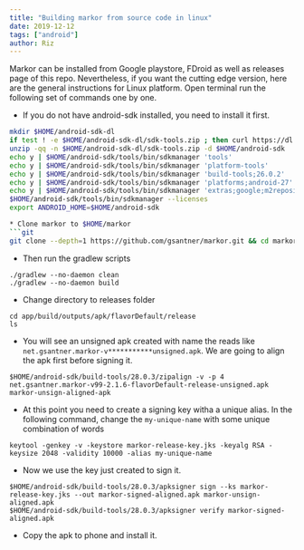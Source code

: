 ```yaml
---
title: "Building markor from source code in linux"
date: 2019-12-12
tags: ["android"]
author: Riz
---
```



Markor can be installed from Google playstore, FDroid as well as releases page of this repo. Nevertheless, if you want the cutting edge version, here are the general instructions for Linux platform. Open terminal run the following set of commands one by one.


- If you do not have android-sdk installed, you need to install it first. 

```bash
mkdir $HOME/android-sdk-dl
if test ! -e $HOME/android-sdk-dl/sdk-tools.zip ; then curl https://dl.google.com/android/repository/sdk-tools-linux-3859397.zip > $HOME/android-sdk-dl/sdk-tools.zip ; fi
unzip -qq -n $HOME/android-sdk-dl/sdk-tools.zip -d $HOME/android-sdk
echo y | $HOME/android-sdk/tools/bin/sdkmanager 'tools'
echo y | $HOME/android-sdk/tools/bin/sdkmanager 'platform-tools' 
echo y | $HOME/android-sdk/tools/bin/sdkmanager 'build-tools;26.0.2' 
echo y | $HOME/android-sdk/tools/bin/sdkmanager 'platforms;android-27' 
echo y | $HOME/android-sdk/tools/bin/sdkmanager 'extras;google;m2repository' 
$HOME/android-sdk/tools/bin/sdkmanager --licenses
export ANDROID_HOME=$HOME/android-sdk

* Clone markor to $HOME/markor
```git
git clone --depth=1 https://github.com/gsantner/markor.git && cd markor
```


* Then run the gradlew scripts
```
./gradlew --no-daemon clean
./gradlew --no-daemon build

```
* Change directory to releases folder
```
cd app/build/outputs/apk/flavorDefault/release 
ls
```
* You will see an unsigned apk created with name the reads like `net.gsantner.markor-v***********unsigned.apk`. We are going to align the apk first before signing it.
```
$HOME/android-sdk/build-tools/28.0.3/zipalign -v -p 4 net.gsantner.markor-v99-2.1.6-flavorDefault-release-unsigned.apk markor-unsign-aligned-apk
```
* At this point you need to create a signing key witha a unique alias. In the following command, change the `my-unique-name` with some unique combination of words
```
keytool -genkey -v -keystore markor-release-key.jks -keyalg RSA -keysize 2048 -validity 10000 -alias my-unique-name 
```
* Now we use the key just created to sign it.
```
$HOME/android-sdk/build-tools/28.0.3/apksigner sign --ks markor-release-key.jks --out markor-signed-aligned.apk markor-unsign-aligned.apk
$HOME/android-sdk/build-tools/28.0.3/apksigner verify markor-signed-aligned.apk
```

* Copy the apk to phone and install it.